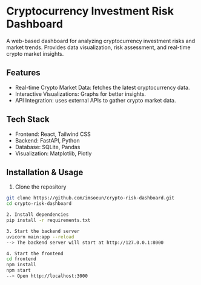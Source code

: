 # Cryptocurrency Investment Risk Dashboard
A web-based dashboard for analyzing cryptocurrency investment risks and market trends. Provides data visualization, risk assessment, and real-time crypto market insights. 

## Features
- Real-time Crypto Market Data: fetches the latest cryptocurrency data. 
- Interactive Visualizations: Graphs for better insights. 
- API Integration: uses external APIs to gather crypto market data.

## Tech Stack
- Frontend: React, Tailwind CSS
- Backend: FastAPI, Python
- Database: SQLite, Pandas
- Visualization: Matplotlib, Plotly

## Installation & Usage
1. Clone the repository
```sh
git clone https://github.com/imsoeun/crypto-risk-dashboard.git
cd crypto-risk-dashboard

2. Install dependencies
pip install -r requirements.txt

3. Start the backend server
uvicorn main:app --reload
--> The backend server will start at http://127.0.0.1:8000

4. Start the frontend
cd frontend
npm install
npm start
--> Open http://localhost:3000
